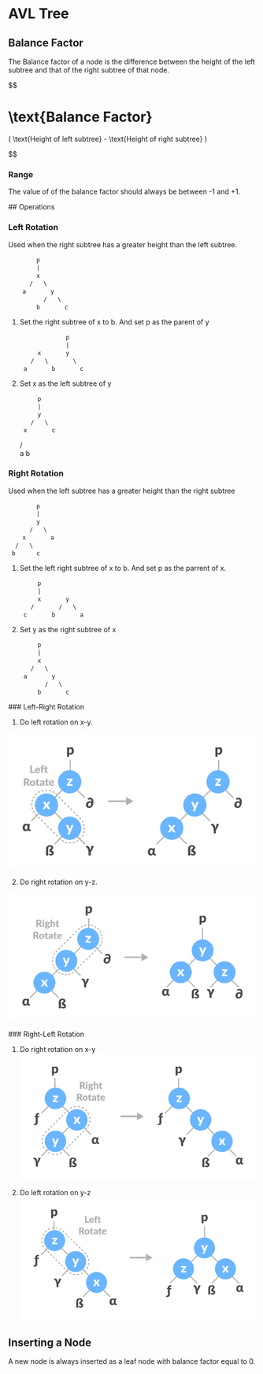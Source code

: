 # AVL Tree

## Balance Factor
The Balance factor of a node is the difference between the height of the left subtree and that of the right subtree of that node.

$$

\text{Balance Factor}
=

(
	\text{Height of left subtree}
	-
	\text{Height of right subtree}
)

$$

### Range
The value of of the balance factor should always be between -1 and +1.


## Operations

### Left Rotation
Used when the right subtree has a greater height than the left subtree.

			p
			|
			x
		  /	  \
		a		y
			  /	  \
		 	b		c

1. Set the right subtree of x to b. And set p as the parent of y

					p
					|
			x		y
		  /	  \		  \
		a		b	    c


2. Set x as the left subtree of y

			p
			|
			y
		  /	  \
		x		c
	  /   \
	a	 	b


### Right Rotation
Used when the left subtree has a greater height than the right subtree

			p
			|
			y
		  /	  \
		x		a
	  /	  \
	 b		c

1. Set the left right subtree of x to b. And set p as the parrent of x.

			p
			|
			x		y
		  /	  	  /	  \
		c		b	    a


2. Set y as the right subtree of x

			p
			|
			x
		  /	  \
		a		y
			  /	  \
		 	b		c


### Left-Right Rotation

1. Do left rotation on x-y.

![](images/lr_1.png)

2. Do right rotation on y-z.

![](images/lr_2.png)


### Right-Left Rotation

1. Do right rotation on x-y
![](images/rl_1.png)

2. Do left rotation on y-z
![](images/rl_2.png)

## Inserting a Node

A new node is always inserted as a leaf node with balance factor equal to 0.

